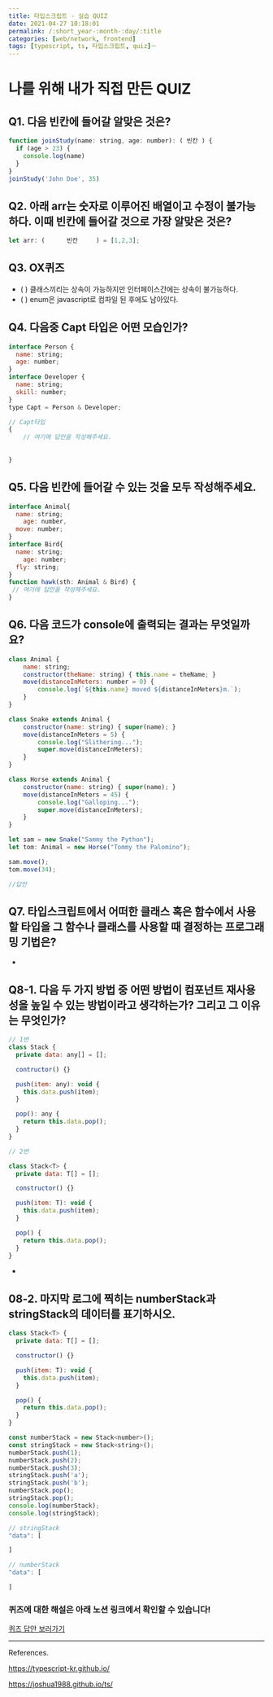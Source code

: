 ```yaml
---
title: 타입스크립트 - 실습 QUIZ
date: 2021-04-27 10:18:01
permalink: /:short_year-:month-:day/:title
categories: [web/network, frontend]
tags: [typescript, ts, 타입스크립트, quiz]ㅡ 
---
```

# 나를 위해 내가 직접 만든 QUIZ

## Q1. 다음 빈칸에 들어갈 알맞은 것은?

```jsx
function joinStudy(name: string, age: number): ( 빈칸 ) {
  if (age > 23) {
    console.log(name)
  }
}
joinStudy('John Doe', 35)
```



## Q2. 아래 arr는 숫자로 이루어진 배열이고 수정이 불가능하다. 이때 빈칸에 들어갈 것으로 가장 알맞은 것은?

```jsx
let arr: (      빈칸     ) = [1,2,3];
```



## Q3. OX퀴즈

- (   ) 클래스끼리는 상속이 가능하지만 인터페이스간에는 상속이 불가능하다.
- (   ) enum은 javascript로 컴파일 된 후에도 남아있다.



## Q4. 다음중 Capt 타입은 어떤 모습인가?

```jsx
interface Person {
  name: string;
  age: number;
}
interface Developer {
  name: string;
  skill: number;
}
type Capt = Person & Developer;

```

```jsx
// Capt타입
{
	// 여기에 답안을 작성해주세요.
	
	
}
```



## Q5. 다음 빈칸에 들어갈 수 있는 것을 모두 작성해주세요.

```jsx
interface Animal{
  name: string;
	age: number,
  move: number;
}
interface Bird{
  name: string;
	age: number;
  fly: string;
}
function hawk(sth: Animal & Bird) {
 // 여기에 답안을 작성해주세요.
}
```



## Q6. 다음 코드가 console에 출력되는 결과는 무엇일까요?

```jsx
class Animal {
    name: string;
    constructor(theName: string) { this.name = theName; }
    move(distanceInMeters: number = 0) {
        console.log(`${this.name} moved ${distanceInMeters}m.`);
    }
}

class Snake extends Animal {
    constructor(name: string) { super(name); }
    move(distanceInMeters = 5) {
        console.log("Slithering...");
        super.move(distanceInMeters);
    }
}

class Horse extends Animal {
    constructor(name: string) { super(name); }
    move(distanceInMeters = 45) {
        console.log("Galloping...");
        super.move(distanceInMeters);
    }
}

let sam = new Snake("Sammy the Python");
let tom: Animal = new Horse("Tommy the Palomino");

sam.move();
tom.move(34);
```

```jsx
//답안

```



## Q7. 타입스크립트에서 어떠한 클래스 혹은 함수에서 사용할 타입을 그 함수나 클래스를 사용할 때 결정하는 프로그래밍 기법은?

- 



## Q8-1. 다음 두 가지 방법 중 어떤 방법이 컴포넌트 재사용성을 높일 수 있는 방법이라고 생각하는가? 그리고 그 이유는 무엇인가?

```jsx
// 1번
class Stack {
  private data: any[] = [];

  contructor() {}

  push(item: any): void {
    this.data.push(item);
  }

  pop(): any {
    return this.data.pop();
  }
}
```

```jsx
// 2번

class Stack<T> {
  private data: T[] = [];

  constructor() {}

  push(item: T): void {
    this.data.push(item);
  }

  pop() {
    return this.data.pop();
  }
}
```

- 



## 08-2. 마지막 로그에 찍히는 numberStack과 stringStack의 데이터를 표기하시오.

```jsx
class Stack<T> {
  private data: T[] = [];

  constructor() {}

  push(item: T): void {
    this.data.push(item);
  }

  pop() {
    return this.data.pop();
  }
}

const numberStack = new Stack<number>();
const stringStack = new Stack<string>();
numberStack.push(1);
numberStack.push(2);
numberStack.push(3);
stringStack.push('a');
stringStack.push('b');
numberStack.pop();
stringStack.pop();
console.log(numberStack);
console.log(stringStack);
```

```jsx
// stringStack
"data": [

]

// numberStack
"data": [

]
```



### 퀴즈에 대한 해설은 아래 노션 링크에서 확인할 수 있습니다!

[퀴즈 답안 보러가기](https://www.notion.so/Typescript-7b44163f91fc411e978ecc0c3f527173)

---

References.

https://typescript-kr.github.io/

https://joshua1988.github.io/ts/